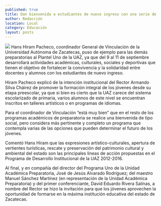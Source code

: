 ```yaml
---
published: true
title: Dan bienvenida a estudiantes de nuevo ingreso con una serie de  actividades
author: Redacción
location: Local
category: Educación
layout: posts
---
```


![](http://i.imgur.com/5fHwpYbm.jpg)
Hans Hiram Pacheco, coordinador General de Vinculación de la Universidad Autónoma de Zacatecas, puso de ejemplo para las demás preparatorias al Plantel Uno de la UAZ, ya que del 9 al 11 de septiembre desarrollará actividades académicas, culturales, sociales y deportivas que tienen el objetivo de fortalecer la convivencia y la solidaridad entre docentes y alumnos con los estudiantes de nuevo ingreso.

Hiram Pacheco explicó de la intención institucional del Rector Armando Silva Cháirez de promover la formación integral de los jóvenes desde su etapa preescolar, ya que si bien es cierto que la UAZ carece del sistema escolarizado de primaria, varios alumnos de este nivel se encuentran inscritos en talleres artísticos o en programas de idiomas.

Para el coordinador de Vinculación “está muy bien” que en el resto de los programas académicos de preparatoria se realice una bienvenida de tipo social, pero considera más pertinente y completo un programa que contempla varias de las opciones que pueden determinar el futuro de los jóvenes.

Comentó Hans Hiram que las expresiones artístico-culturales, apertura de vertientes turísticas, rescate y preservación del patrimonio cultural y ambiental del estado son las principales líneas de acción propuestas en el Programa de Desarrollo Institucional de la UAZ 2012-2016.

Al final, y en compañía del director del Programa Uno de la Unidad Académica Preparatoria, José de Jesús Alvarado Rodríguez; del maestro Manuel Sánchez Martínez (en representación de la Unidad Académica Preparatoria) y del primer conferenciante, David Eduardo Rivera Salinas, a nombre del Rector se hizo la invitación para que los jóvenes aprovechen la oportunidad de formarse en la máxima institución educativa del estado de Zacatecas.
